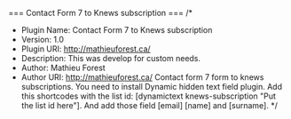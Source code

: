 ===  Contact Form 7 to Knews subscription ===
/*
 * Plugin Name: Contact Form 7 to Knews subscription
 * Version: 1.0
 * Plugin URI: http://mathieuforest.ca/
 * Description: This was develop for custom needs.
 * Author: Mathieu Forest
 * Author URI: http://mathieuforest.ca/
Contact form 7 form to knews subscriptions. You need to install Dynamic hidden text field plugin. Add this shortcodes with the list id: [dynamictext knews-subscription "Put the list id here"]. And add those field [email] [name] and [surname].
 */

